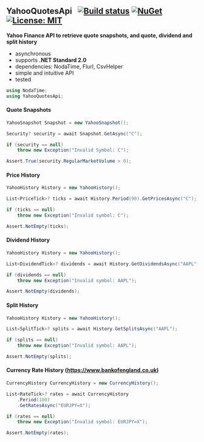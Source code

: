 ## YahooQuotesApi&nbsp;&nbsp; [![Build status](https://ci.appveyor.com/api/projects/status/qx83p28cdqvcpbhm?svg=true)](https://ci.appveyor.com/project/dshe/yahooquotesapi) [![NuGet](https://img.shields.io/nuget/vpre/YahooQuotesApi.svg)](https://www.nuget.org/packages/YahooQuotesApi/) [![License: MIT](https://img.shields.io/badge/License-MIT-yellow.svg)](https://opensource.org/licenses/MIT)

**Yahoo Finance API to retrieve quote snapshots, and quote, dividend and split history**
- asynchronous
- supports **.NET Standard 2.0**
- dependencies: NodaTime, Flurl, CsvHelper
- simple and intuitive API
- tested
```csharp
using NodaTime;
using YahooQuotesApi;
```
#### Quote Snapshots
```csharp
YahooSnapshot Snapshot = new YahooSnapshot();

Security? security = await Snapshot.GetAsync("C");

if (security == null)
    throw new Exception("Invalid Symbol: C");

Assert.True(security.RegularMarketVolume > 0);
```
#### Price History
```csharp
YahooHistory History = new YahooHistory();

List<PriceTick>? ticks = await History.Period(90).GetPricesAsync("C");

if (ticks == null)
    throw new Exception("Invalid symbol: C");

Assert.NotEmpty(ticks);
```
#### Dividend History
```csharp
YahooHistory History = new YahooHistory();

List<DividendTick>? dividends = await History.GetDividendsAsync("AAPL");

if (dividends == null)
    throw new Exception("Invalid symbol: AAPL");

Assert.NotEmpty(dividends);
```
#### Split History
```csharp
YahooHistory History = new YahooHistory();

List<SplitTick>? splits = await History.GetSplitsAsync("AAPL");

if (splits == null)
    throw new Exception("Invalid symbol: AAPL");

Assert.NotEmpty(splits);
```
#### Currency Rate History (https://www.bankofengland.co.uk)
```csharp
CurrencyHistory CurrencyHistory = new CurrencyHistory();

List<RateTick>? rates = await CurrencyHistory
    .Period(100)
    .GetRatesAsync("EURJPY=X");

if (rates == null)
    throw new Exception("Invalid symbol: EURJPY=X");

Assert.NotEmpty(rates);    
```
